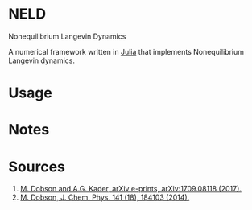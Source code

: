 # NELD
Nonequilibrium Langevin Dynamics

A numerical framework written in [Julia] that implements Nonequilibrium Langevin dynamics.

# Usage

# Notes

[Julia]: http://julialang.org

# Sources

1. [M. Dobson and A.G. Kader, arXiv e-prints, arXiv:1709.08118 (2017).](https://arxiv.org/abs/1709.08118)
2. [M. Dobson, J. Chem. Phys. 141 (18), 184103 (2014).](https://aip.scitation.org/doi/10.1063/1.4901276)
